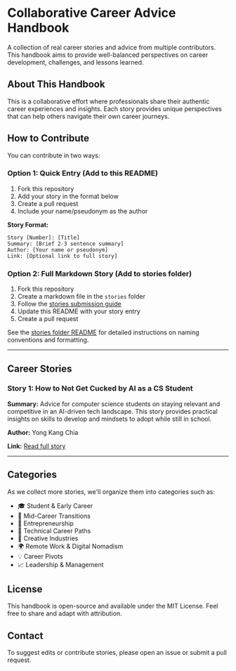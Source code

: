 # Collaborative Career Advice Handbook

A collection of real career stories and advice from multiple contributors. This handbook aims to provide well-balanced perspectives on career development, challenges, and lessons learned.

## About This Handbook

This is a collaborative effort where professionals share their authentic career experiences and insights. Each story provides unique perspectives that can help others navigate their own career journeys.

## How to Contribute

You can contribute in two ways:

### Option 1: Quick Entry (Add to this README)
1. Fork this repository
2. Add your story in the format below
3. Create a pull request
4. Include your name/pseudonym as the author

**Story Format:**
```
Story [Number]: [Title]
Summary: [Brief 2-3 sentence summary]
Author: [Your name or pseudonym]
Link: [Optional link to full story]
```

### Option 2: Full Markdown Story (Add to stories folder)
1. Fork this repository
2. Create a markdown file in the `stories` folder
3. Follow the [stories submission guide](stories/README.md)
4. Update this README with your story entry
5. Create a pull request

See the [stories folder README](stories/README.md) for detailed instructions on naming conventions and formatting.

---

## Career Stories

### Story 1: How to Not Get Cucked by AI as a CS Student
**Summary:** Advice for computer science students on staying relevant and competitive in an AI-driven tech landscape. This story provides practical insights on skills to develop and mindsets to adopt while still in school.

**Author:** Yong Kang Chia

**Link:** [Read full story](https://yongkangchia.notion.site/How-to-not-get-cucked-by-AI-as-CS-student-Aka-advice-I-wished-I-had-if-if-I-was-still-in-school-2344d7b71e3f803db44ad673318724bd)

---

## Categories

As we collect more stories, we'll organize them into categories such as:
- 🎓 Student & Early Career
- 💼 Mid-Career Transitions
- 🚀 Entrepreneurship
- 🔧 Technical Career Paths
- 🎨 Creative Industries
- 🌍 Remote Work & Digital Nomadism
- 💡 Career Pivots
- 📈 Leadership & Management

## License

This handbook is open-source and available under the MIT License. Feel free to share and adapt with attribution.

## Contact

To suggest edits or contribute stories, please open an issue or submit a pull request.